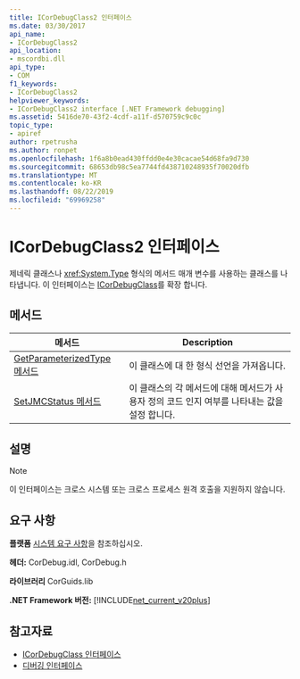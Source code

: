 ```yaml
---
title: ICorDebugClass2 인터페이스
ms.date: 03/30/2017
api_name:
- ICorDebugClass2
api_location:
- mscordbi.dll
api_type:
- COM
f1_keywords:
- ICorDebugClass2
helpviewer_keywords:
- ICorDebugClass2 interface [.NET Framework debugging]
ms.assetid: 5416de70-43f2-4cdf-a11f-d570759c9c0c
topic_type:
- apiref
author: rpetrusha
ms.author: ronpet
ms.openlocfilehash: 1f6a8b0ead430ffdd0e4e30cacae54d68fa9d730
ms.sourcegitcommit: 68653db98c5ea7744fd438710248935f70020dfb
ms.translationtype: MT
ms.contentlocale: ko-KR
ms.lasthandoff: 08/22/2019
ms.locfileid: "69969258"
---
```

# <a name="icordebugclass2-interface"></a>ICorDebugClass2 인터페이스

제네릭 클래스나 <xref:System.Type> 형식의 메서드 매개 변수를 사용하는 클래스를 나타냅니다. 이 인터페이스는 [ICorDebugClass](../../../../docs/framework/unmanaged-api/debugging/icordebugclass-interface.md)를 확장 합니다.  
  
## <a name="methods"></a>메서드  
  
|메서드|Description|  
|------------|-----------------|  
|[GetParameterizedType 메서드](../../../../docs/framework/unmanaged-api/debugging/icordebugclass2-getparameterizedtype-method.md)|이 클래스에 대 한 형식 선언을 가져옵니다.|  
|[SetJMCStatus 메서드](../../../../docs/framework/unmanaged-api/debugging/icordebugclass2-setjmcstatus-method.md)|이 클래스의 각 메서드에 대해 메서드가 사용자 정의 코드 인지 여부를 나타내는 값을 설정 합니다.|  
  
## <a name="remarks"></a>설명  
  
> [!NOTE]
> 이 인터페이스는 크로스 시스템 또는 크로스 프로세스 원격 호출을 지원하지 않습니다.  
  
## <a name="requirements"></a>요구 사항  
 **플랫폼** [시스템 요구 사항](../../../../docs/framework/get-started/system-requirements.md)을 참조하십시오.  
  
 **헤더:** CorDebug.idl, CorDebug.h  
  
 **라이브러리** CorGuids.lib  
  
 **.NET Framework 버전:** [!INCLUDE[net_current_v20plus](../../../../includes/net-current-v20plus-md.md)]  
  
## <a name="see-also"></a>참고자료

- [ICorDebugClass 인터페이스](../../../../docs/framework/unmanaged-api/debugging/icordebugclass-interface.md)
- [디버깅 인터페이스](../../../../docs/framework/unmanaged-api/debugging/debugging-interfaces.md)
